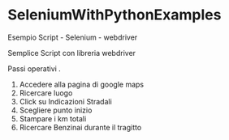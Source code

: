# SeleniumWithPythonExamples
Esempio Script - Selenium - webdriver

Semplice Script con libreria webdriver 

Passi operativi . 

1) Accedere alla pagina di google maps 
2) Ricercare luogo 
3) Click su Indicazioni Stradali 
4) Scegliere punto inizio 
5) Stampare i km totali 
6) Ricercare Benzinai durante il tragitto 
